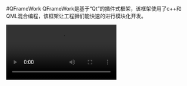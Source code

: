 #QFrameWork
QFrameWork是基于<q>Qt</q>的插件式框架，该框架使用了c++和QML混合编程，该框架让工程狮们能快速的进行模块化开发。


<video src="http://7xjgpj.com1.z0.glb.clouddn.com/QFromWorkMov.mp4" controls="controls">http://bighome.github.io/</video>